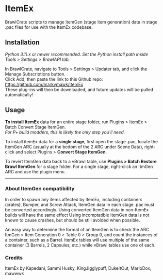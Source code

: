 # ItemEx

BrawlCrate scripts to manage ItemGen (stage item generation) data in stage .pac files for use with the ItemEx codebase.

## Installation
*Python 3.11.x or newer recommended. Set the Python install path inside Tools > Settings > BrawlAPI tab.*  

In BrawlCrate, navigate to Tools > Settings > Updater tab, and click the Manage Subscriptions button.  
Click Add, then paste the link to this Github repo: https://github.com/markymawk/ItemEx  
These plug-ins will then be downloaded, and future updates will be pulled automatically!

## Usage
**To install ItemEx** data for an entire stage folder, run Plugins > ItemEx > Batch Convert Stage ItemGen.  
  _For P+ build modders, this is likely the only step you'll need._

To install itemEx data for a **single stage**, first open the stage .pac, locate the ItemGen ARC (usually at the bottom of the 2 ARC under Scene Data), right-click and select Plugins > **Convert Stage ItemGen**.

To revert ItemGen data back to a vBrawl table, use **Plugins > Batch Restore Brawl ItemGen** for a stage folder. For a single stage, right-click an ItmGen ARC and use the plugin menu.

----
### About ItemGen compatibility
In order to spawn any items affected by ItemEx, including containers (crates), Bumper, and Screw Attack, ItemGen data in each stage .pac must be converted accordingly. Using converted ItemGen data in non-ItemEx builds will have the same effect Using incomptatible ItemGen data is not known to cause crashes, but should be still avoided when possible.

An easy way to determine the format of an ItemGen is to check the ARC ItmGen > Item Generation 0 > Table 0 > Group 0, and count the instances of a container, such as a Barrel. ItemEx tables will use multiple of the same container (3 Barrels, 2 Capsules, etc.) while vBrawl tables use one of each. 

### Credits
ItemEx by Kapedani, Sammi Husky, KingJigglypuff, DukeItOut, MarioDox, mawwwk
